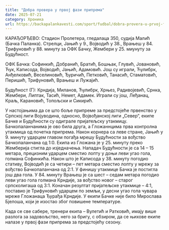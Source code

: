 ```yaml
---
title: "Добра провера у првој фази припрема"
date: 2025-07-21
category: Хроника
url: https://backapalankavesti.com/sport/fudbal/dobra-provera-u-prvoj-fazi-priprema/
---
```


КАРАЂОРЂЕВО: Стадион Пролетера, гледалаца 350, судија Малић (Бачка Паланка). Стрелци, Јањић у 9., Војводић у 38., Врањеш у 84. Трифуновић у 88. минуту за ОФК Бачку, Жембери у 25. миунуту за Будућност.

ОФК Бачка: Софинкић, Добранић, Братић, Бошњак, Глувић, Јовановић, Ћук, Каписода, Војводић, Јањић, Адамовић. Још су играли, Ћулибрк, Анђелковић, Веселиновић, Ђуричић, Петковић, Танасић, Стаматовић, Перишић, Трифуновић, Врањеш и Лужајић.

Будућност (Г): Крндија, Миланов, Ћулибрк, Хрњез, Радивојевић, Срнка, Жембери, Липтак, Тасић, Немет, Адамек. Играли су још, Леђанац, Краљ, Карановић, Топољски и Сикирић.

У настојањима да се што боље припреме за предстојеће првенство у Српској лиги Војуводина, односно, Војвођанској лиги „Север“, екипе Бачке и Будућности су одиграле пријатељску утакмицу. Бачкопаланчанима је ово била друга, а Гложаннцима прва контролна утакмица од почетка припрема.
Након корнера са леве стране, Јањић у 9. минуту ударцем главом погађа мрешу Будућности за вођство Бачкопаланчана од 1:0. Екипа из Гложана је у 25. минуту преко Жемберија стигла до изједначења. Нападач Будућности је са 14 – 15 метара, прецизним ударцем сместио лопту у доњи леви угао гола, голмана Софинкића. Након што је Каписода у 38. минуту погодио стативу, Војводић је са четири – пет метара сместио лопту у мрежу за вођство Бачкопаланчана од 2:1. У финишу утакмице Бачка је постигла још два гола. У 84. минуту Врањеш је са шест – седам метара погодио леви угао гола голмана Крндије, за вођство новог – старог српсколигаша од 3:1. Коначан резултат пријатељске утакмице – 4:1, поставио је Трифуновић ударцем по земљи, у десни угао гола чувара мреже Гложанаца Ђурађа Крндије. У екипи Бачке није било Мирослава Бјелоша, који је изостао због повишене температуре.

Када се све сабере, тренери екипа – Вулетић и Ратковић, имају више разлога за задовољство, него за бригу, с обзиром, да се њихове екипе налазе у првој фази припрема за предстојећу сезону.
